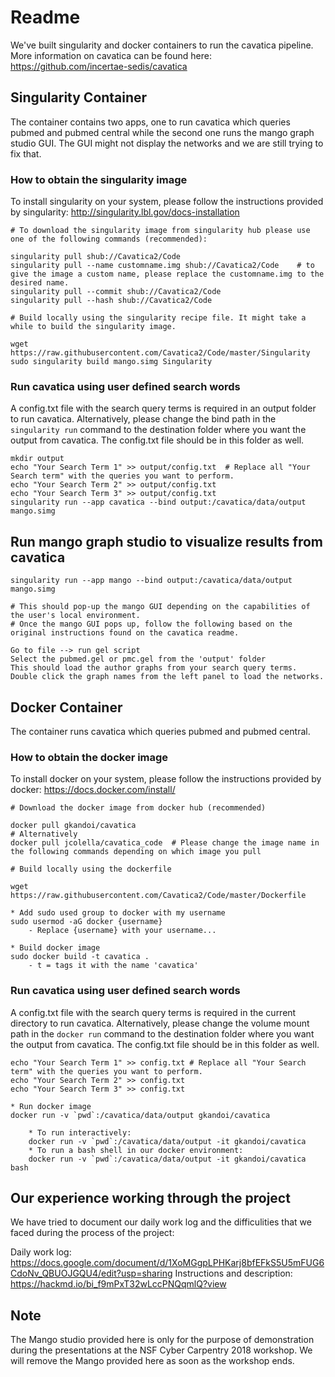 # Readme

We've built singularity and docker containers to run the cavatica pipeline. More information on cavatica can be found here: https://github.com/incertae-sedis/cavatica

## Singularity Container

The container contains two apps, one to run cavatica which queries pubmed and pubmed central while the second one runs the mango graph studio GUI. The GUI might not display the networks and we are still trying to fix that.

### How to obtain the singularity image

To install singularity on your system, please follow the instructions provided by singularity: http://singularity.lbl.gov/docs-installation

```
# To download the singularity image from singularity hub please use one of the following commands (recommended):

singularity pull shub://Cavatica2/Code
singularity pull --name customname.img shub://Cavatica2/Code	# to give the image a custom name, please replace the customname.img to the desired name.
singularity pull --commit shub://Cavatica2/Code
singularity pull --hash shub://Cavatica2/Code
```

```
# Build locally using the singularity recipe file. It might take a while to build the singularity image.

wget https://raw.githubusercontent.com/Cavatica2/Code/master/Singularity
sudo singularity build mango.simg Singularity
```

### Run cavatica using user defined search words

A config.txt file with the search query terms is required in an output folder to run cavatica. Alternatively, please change the bind path in the `singularity run` command to the destination folder where you want the output from cavatica. The config.txt file should be in this folder as well.

```
mkdir output
echo "Your Search Term 1" >> output/config.txt	# Replace all "Your Search term" with the queries you want to perform.
echo "Your Search Term 2" >> output/config.txt
echo "Your Search Term 3" >> output/config.txt
singularity run --app cavatica --bind output:/cavatica/data/output mango.simg
```

## Run mango graph studio to visualize results from cavatica

```
singularity run --app mango --bind output:/cavatica/data/output mango.simg

# This should pop-up the mango GUI depending on the capabilities of the user's local environment.
# Once the mango GUI pops up, follow the following based on the original instructions found on the cavatica readme.

Go to file --> run gel script
Select the pubmed.gel or pmc.gel from the 'output' folder
This should load the author graphs from your search query terms.
Double click the graph names from the left panel to load the networks.
```


## Docker Container

The container runs cavatica which queries pubmed and pubmed central.

### How to obtain the docker image

To install docker on your system, please follow the instructions provided by docker: https://docs.docker.com/install/

```
# Download the docker image from docker hub (recommended)

docker pull gkandoi/cavatica
# Alternatively
docker pull jcolella/cavatica_code	# Please change the image name in the following commands depending on which image you pull
```

```
# Build locally using the dockerfile

wget https://raw.githubusercontent.com/Cavatica2/Code/master/Dockerfile

* Add sudo used group to docker with my username
sudo usermod -aG docker {username}
    - Replace {username} with your username...

* Build docker image
sudo docker build -t cavatica .
    - t = tags it with the name 'cavatica'
```

### Run cavatica using user defined search words

A config.txt file with the search query terms is required in the current directory to run cavatica. Alternatively, please change the volume mount path in the `docker run` command to the destination folder where you want the output from cavatica. The config.txt file should be in this folder as well.

```
echo "Your Search Term 1" >> config.txt	# Replace all "Your Search term" with the queries you want to perform.
echo "Your Search Term 2" >> config.txt
echo "Your Search Term 3" >> config.txt

* Run docker image
docker run -v `pwd`:/cavatica/data/output gkandoi/cavatica

    * To run interactively:
	docker run -v `pwd`:/cavatica/data/output -it gkandoi/cavatica
    * To run a bash shell in our docker environment:
    docker run -v `pwd`:/cavatica/data/output -it gkandoi/cavatica bash
```

## Our experience working through the project

We have tried to document our daily work log and the difficulities that we faced during the process of the project:

Daily work log: https://docs.google.com/document/d/1XoMGgpLPHKarj8bfEFkS5U5mFUG6CdoNv_QBUOJGQU4/edit?usp=sharing
Instructions and description: https://hackmd.io/bi_f9mPxT32wLccPNQqmlQ?view

## Note

The Mango studio provided here is only for the purpose of demonstration during the presentations at the NSF Cyber Carpentry 2018 workshop. We will remove the Mango provided here as soon as the workshop ends.